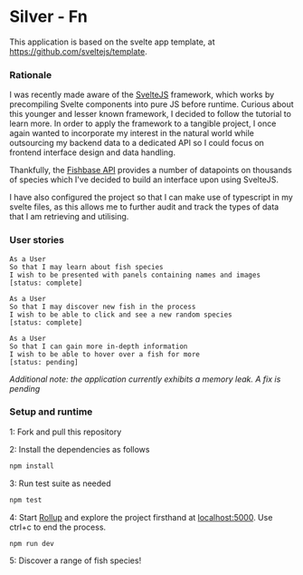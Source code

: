 # Silver - Fn

This application is based on the svelte app template, at https://github.com/sveltejs/template.

### Rationale

I was recently made aware of the [SvelteJS](https://svelte.dev/) framework, which works
by precompiling Svelte components into pure JS before runtime.
Curious about this younger and lesser known framework, I decided to follow the
tutorial to learn more. In order to apply the framework to a tangible project,
I once again wanted to incorporate my interest in the natural world while
outsourcing my backend data to a dedicated API so I could focus on frontend
interface design and data handling.

Thankfully, the [Fishbase API](https://fishbase.ropensci.org/) provides a number
of datapoints on thousands of species which I've decided to build an interface
upon using SvelteJS.

I have also configured the project so that I can make use of typescript in my
svelte files, as this allows me to further audit and track the types of data
that I am retrieving and utilising.

### User stories

```
As a User
So that I may learn about fish species
I wish to be presented with panels containing names and images
[status: complete]

As a User
So that I may discover new fish in the process
I wish to be able to click and see a new random species
[status: complete]

As a User
So that I can gain more in-depth information
I wish to be able to hover over a fish for more
[status: pending]
```

*Additional note: the application currently exhibits a memory leak.
A fix is pending*

### Setup and runtime

1: Fork and pull this repository

2: Install the dependencies as follows
```bash
npm install
```

3: Run test suite as needed

```bash
npm test
```
4: Start [Rollup](https://rollupjs.org) and explore the project firsthand at
[localhost:5000](http://localhost:5000). Use ctrl+c to end the process.

```bash
npm run dev
```

5: Discover a range of fish species!
